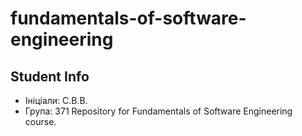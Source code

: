 # fundamentals-of-software-engineering
## Student Info
- Ініціали: С.В.В.
- Група: 371
Repository for Fundamentals of Software Engineering course.
